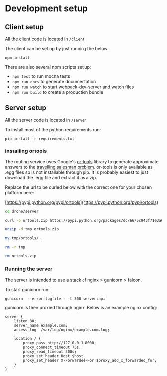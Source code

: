 

# Development setup

## Client setup

All the client code is located in `/client`

The client can be set up by just running the below.

```
npm install
```

There are also several npm scripts set up:

- `npm test` to run mocha tests
- `npm run docs` to generate documentation
- `npm run watch` to start webpack-dev-server and watch files
- `npm run build` to create a production bundle


## Server setup

All the server code is located in `/server`

To install most of the python requirements run:

```
pip install -r requirements.txt
```

### Installing ortools

The routing service uses Google's [or-tools](https://github.com/google/or-tools) library to generate approximate answers to the [travelling salesman problem](https://en.wikipedia.org/wiki/Travelling_salesman_problem). or-tools is only available as .egg files so is not installable through pip. It is probably easiest to just download the .egg file and extract it as a zip.

Replace the url to be curled below with the correct one for your chosen platform here:

[https://pypi.python.org/pypi/ortools](https://pypi.python.org/pypi/ortools)

```bash
cd drone/server

curl -o ortools.zip https://pypi.python.org/packages/dc/66/5c943f71e3a69bac976f0b194a87cc20f369307458bafa025b9c67f66934/ortools-3.3629-py2.7-linux-x86_64.egg#md5=5a4c7fc2f2f0c8f3f3f58611bf59a9cf

unzip -d tmp ortools.zip

mv tmp/ortools/ .

rm -r tmp

rm ortools.zip
```

### Running the server

The server is intended to use a stack of nginx > gunicorn > falcon.

To start gunicorn run:

```
gunicorn  --error-logfile - -t 300 server:api
```

gunicorn is then proxied through nginx. Below is an example nginx config:

```
server {
    listen 80;
    server_name example.com;
    access_log  /var/log/nginx/example.com.log;

    location / {
        proxy_pass http://127.0.0.1:8000;
        proxy_connect_timeout 75s;
        proxy_read_timeout 300s;
        proxy_set_header Host $host;
        proxy_set_header X-Forwarded-For $proxy_add_x_forwarded_for;
    }
}

``` 